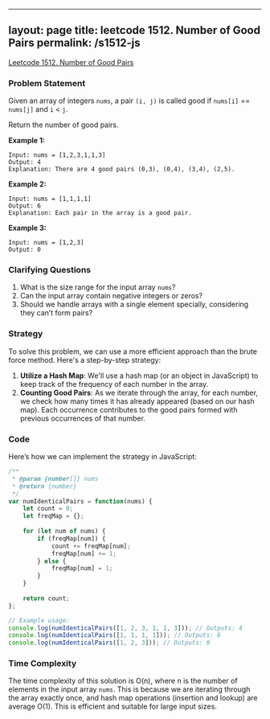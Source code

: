 
---
layout: page
title: leetcode 1512. Number of Good Pairs
permalink: /s1512-js
---
[Leetcode 1512. Number of Good Pairs](https://algoadvance.github.io/algoadvance/l1512)
### Problem Statement
Given an array of integers `nums`, a pair `(i, j)` is called good if `nums[i]` == `nums[j]` and `i` < `j`.

Return the number of good pairs.

**Example 1:**
```
Input: nums = [1,2,3,1,1,3]
Output: 4
Explanation: There are 4 good pairs (0,3), (0,4), (3,4), (2,5).
```

**Example 2:**
```
Input: nums = [1,1,1,1]
Output: 6
Explanation: Each pair in the array is a good pair.
```

**Example 3:**
```
Input: nums = [1,2,3]
Output: 0
```

### Clarifying Questions
1. What is the size range for the input array `nums`?
2. Can the input array contain negative integers or zeros?
3. Should we handle arrays with a single element specially, considering they can’t form pairs?

### Strategy
To solve this problem, we can use a more efficient approach than the brute force method. Here's a step-by-step strategy:

1. **Utilize a Hash Map**: We'll use a hash map (or an object in JavaScript) to keep track of the frequency of each number in the array.
2. **Counting Good Pairs**: As we iterate through the array, for each number, we check how many times it has already appeared (based on our hash map). Each occurrence contributes to the good pairs formed with previous occurrences of that number.

### Code
Here’s how we can implement the strategy in JavaScript:

```javascript
/**
 * @param {number[]} nums
 * @return {number}
 */
var numIdenticalPairs = function(nums) {
    let count = 0;
    let freqMap = {};
    
    for (let num of nums) {
        if (freqMap[num]) {
            count += freqMap[num];
            freqMap[num] += 1;
        } else {
            freqMap[num] = 1;
        }
    }
    
    return count;
};

// Example usage:
console.log(numIdenticalPairs([1, 2, 3, 1, 1, 3])); // Outputs: 4
console.log(numIdenticalPairs([1, 1, 1, 1])); // Outputs: 6
console.log(numIdenticalPairs([1, 2, 3])); // Outputs: 0
```

### Time Complexity
The time complexity of this solution is O(n), where n is the number of elements in the input array `nums`. This is because we are iterating through the array exactly once, and hash map operations (insertion and lookup) are average O(1). This is efficient and suitable for large input sizes.